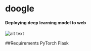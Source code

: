  # doogle
 #### Deploying deep learning model to web
 ![alt text]()
 
 ##Requirements
 PyTorch
 Flask
 
 
